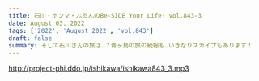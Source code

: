 ```yaml
---
title: 石川・ホンマ・ぶるんのBe-SIDE Your Life! vol.843-3
date: August 03, 2022
tags: ['2022', 'August 2022', 'vol.843']
draft: false
summary: そして石川さんの旅は…？青ヶ島の旅の続報も…いきなりスカイプもあります！
---
```


http://project-phi.ddo.jp/ishikawa/ishikawa843_3.mp3
